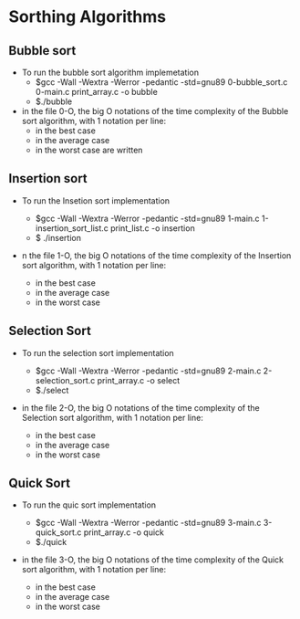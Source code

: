 # Sorthing Algorithms

## Bubble sort
* To run the bubble sort algorithm implemetation
	* $gcc -Wall -Wextra -Werror -pedantic  -std=gnu89 0-bubble_sort.c 0-main.c print_array.c -o bubble
	* $./bubble
*  in the file 0-O, the big O notations of the time complexity of the Bubble sort algorithm, with 1 notation per line:
	* in the best case
	* in the average case
	* in the worst case are written
## Insertion sort
* To run the Insetion sort implementation
    * $gcc -Wall -Wextra -Werror -pedantic  -std=gnu89 1-main.c 1-insertion_sort_list.c print_list.c -o insertion
    * $ ./insertion

* n the file 1-O, the big O notations of the time complexity of the Insertion sort algorithm, with 1 notation per line:

	* in the best case
	* in the average case
	* in the worst case

## Selection Sort
* To run the selection sort implementation
 	* $gcc -Wall -Wextra -Werror -pedantic  -std=gnu89 
2-main.c 2-selection_sort.c print_array.c -o select
	* $./select
*  in the file 2-O, the big O notations of the time complexity of the Selection sort algorithm, with 1 notation per line:

	* in the best case
	* in the average case
	* in the worst case

## Quick Sort
* To run the quic sort implementation
	* $gcc -Wall -Wextra -Werror -pedantic  -std=gnu89 3-main.c 3-quick_sort.c print_array.c -o quick
	* $./quick
* in the file 3-O, the big O notations of the time complexity of the Quick sort algorithm, with 1 notation per line:

	* in the best case
	* in the average case
	* in the worst case
